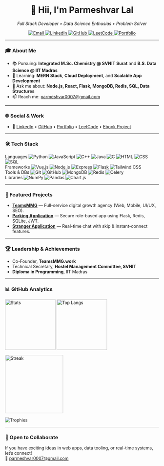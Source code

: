 
<h1 align="center">👋 Hii, I'm <b>Parmeshvar Lal</b></h1>
<p align="center">
  <i>Full Stack Developer • Data Science Enthusias • Problem Solver</i>
</p>

<p align="center">
  <a href="mailto:parmeshvar0007@gmail.com">
    <img alt="Email" src="https://img.shields.io/badge/Email-parmeshvar0007%40gmail.com-0A66C2?style=for-the-badge&logo=gmail&logoColor=white" />
  </a>
  <a href="https://www.linkedin.com/in/parmeshvar8/">
    <img alt="LinkedIn" src="https://img.shields.io/badge/LinkedIn-Parmeshvar%20Lal-0A66C2?style=for-the-badge&logo=linkedin&logoColor=white" />
  </a>
  <a href="https://github.com/PARMESHVAR8">
    <img alt="GitHub" src="https://img.shields.io/badge/GitHub-PARMESHVAR8-111111?style=for-the-badge&logo=github" />
  </a>
  <a href="https://leetcode.com/u/Parmeshvar_lal/">
    <img alt="LeetCode" src="https://img.shields.io/badge/LeetCode-Profile-F89F1B?style=for-the-badge&logo=leetcode&logoColor=white" />
  </a>
  <a href="https://teamsmmg.work/">
    <img alt="Portfolio" src="https://img.shields.io/badge/Portfolio-teamsmmg.work-16a34a?style=for-the-badge&logo=safari&logoColor=white" />
  </a>
</p>


---

### 🎓 About Me
- 📚 Pursuing: <b>Integrated M.Sc. Chemistry @ SVNIT Surat</b> and <b>B.S. Data Science @ IIT Madras</b>  
- 🌱 Learning: <b>MERN Stack</b>, <b>Cloud Deployment</b>, and <b>Scalable App Development</b>  
- 💬 Ask me about: <b>Node.js, React, Flask, MongoDB, Redis, SQL, Data Structures</b>  
- 📫 Reach me: <a href="mailto:parmeshvar0007@gmail.com">parmeshvar0007@gmail.com</a>  

---

### 🌐 Social & Work
- 🔗 <a href="https://www.linkedin.com/in/parmeshvar8/">LinkedIn</a> • <a href="https://github.com/PARMESHVAR8">GitHub</a> • <a href="https://teamsmmg.work/">Portfolio</a> • <a href="https://leetcode.com/u/Parmeshvar_lal/">LeetCode</a> • <a href="https://parmeshvar8.github.io/ebook_1/">Ebook Project</a>

---

### 🛠️ Tech Stack
<p>
   Languages 
  <img alt="Python" src="https://img.shields.io/badge/Python-3776AB?logo=python&logoColor=white&style=flat" />
  <img alt="JavaScript" src="https://img.shields.io/badge/JavaScript-FFD43B?logo=javascript&logoColor=111&style=flat" />
  <img alt="C++" src="https://img.shields.io/badge/C++-00599C?logo=cplusplus&logoColor=white&style=flat" />
  <img alt="Java" src="https://img.shields.io/badge/Java-ED8B00?logo=java&logoColor=white&style=flat" />
  <img alt="C" src="https://img.shields.io/badge/C-27338e?logo=c&logoColor=white&style=flat" />
  <img alt="HTML" src="https://img.shields.io/badge/HTML5-E34F26?logo=html5&logoColor=white&style=flat" />
  <img alt="CSS" src="https://img.shields.io/badge/CSS3-1572B6?logo=css3&logoColor=white&style=flat" />
  <img alt="SQL" src="https://img.shields.io/badge/SQL-003B57?logo=databricks&logoColor=white&style=flat" />
  <br/>
   Frameworks 
  <img alt="Vue.js" src="https://img.shields.io/badge/Vue.js-42b883?logo=vuedotjs&logoColor=white&style=flat" />
  <img alt="Node.js" src="https://img.shields.io/badge/Node.js-339933?logo=node.js&logoColor=white&style=flat" />
  <img alt="Express" src="https://img.shields.io/badge/Express-000000?logo=express&logoColor=white&style=flat" />
  <img alt="Flask" src="https://img.shields.io/badge/Flask-000000?logo=flask&logoColor=white&style=flat" />
  <img alt="Tailwind CSS" src="https://img.shields.io/badge/Tailwind-06B6D4?logo=tailwindcss&logoColor=white&style=flat" />
  <br/>
   Tools & DBs 
  <img alt="Git" src="https://img.shields.io/badge/Git-F05032?logo=git&logoColor=white&style=flat" />
  <img alt="GitHub" src="https://img.shields.io/badge/GitHub-181717?logo=github&logoColor=white&style=flat" />
  <img alt="MongoDB" src="https://img.shields.io/badge/MongoDB-47A248?logo=mongodb&logoColor=white&style=flat" />
  <img alt="Redis" src="https://img.shields.io/badge/Redis-DC382D?logo=redis&logoColor=white&style=flat" />
  <img alt="Celery" src="https://img.shields.io/badge/Celery-37814A?logo=celery&logoColor=white&style=flat" />
  <br/>
   Libraries 
  <img alt="NumPy" src="https://img.shields.io/badge/NumPy-013243?logo=numpy&logoColor=white&style=flat" />
  <img alt="Pandas" src="https://img.shields.io/badge/Pandas-150458?logo=pandas&logoColor=white&style=flat" />
  <img alt="Chart.js" src="https://img.shields.io/badge/Chart.js-FF6384?logo=chartdotjs&logoColor=white&style=flat" />
</p>

---

### 🚀 Featured Projects
- <b><a href="https://teamsmmg.work/">TeamsMMG</a></b> — Full-service digital growth agency (Web, Mobile, UI/UX, SEO).  
- <b><a href="https://github.com/PARMESHVAR8/parking_app">Parking Application</a></b> — Secure role-based app using Flask, Redis, SQLite, JWT.  
- <b><a href="https://strangers-app.vercel.app/">Stranger Application</a></b> — Real-time chat with skip & instant-connect features.  

---

### 🏆 Leadership & Achievements
- Co-Founder, <b>TeamsMMG.work</b>  
- Technical Secretary, <b>Hostel Management Committee, SVNIT</b>  
- <b>Diploma in Programming</b>, IIT Madras  

---

### 📊 GitHub Analytics
<p align="left">
  <img alt="Stats" height="165" src="https://github-readme-stats.vercel.app/api?username=PARMESHVAR8&show_icons=true&theme=radical" />
  <img alt="Top Langs" height="165" src="https://github-readme-stats.vercel.app/api/top-langs/?username=PARMESHVAR8&layout=compact&theme=radical" />
</p>

<p align="left">
  <img alt="Streak" height="190" src="https://streak-stats.demolab.com?user=PARMESHVAR8&theme=radical&date_format=j%20M%5B%20Y%5D" />
</p>

<p align="left">
  <img alt="Trophies" src="https://github-profile-trophy.vercel.app/?username=PARMESHVAR8&theme=dracula&no-frame=true&no-bg=true&margin-w=10" />
</p>

---

### 🤝 Open to Collaborate
If you have exciting ideas in web apps, data tooling, or real-time systems, let’s connect!  
📧 <a href="mailto:parmeshvar0007@gmail.com">parmeshvar0007@gmail.com</a>


